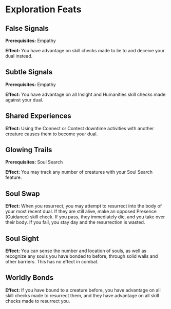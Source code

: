 # Exploration Feats

## False Signals

**Prerequisites:** Empathy

**Effect:** You have advantage on skill checks made to lie to and deceive your dual instead.

## Subtle Signals

**Prerequisites:** Empathy

**Effect:** You have advantage on all Insight and Humanities skill checks made against your dual.

## Shared Experiences

**Effect:** Using the Connect or Contest downtime activities with another creature causes them to become your dual.

## Glowing Trails

**Prerequisites:** Soul Search

**Effect:** You may track any number of creatures with your Soul Search feature.

## Soul Swap

**Effect:** When you resurrect, you may attempt to resurrect into the body of your most recent dual. If they are still alive, make an opposed Presence (Guidance) skill check. If you pass, they immediately die, and you take over their body. If you fail, you stay day and the resurrection is wasted.

## Soul Sight

**Effect:** You can sense the number and location of souls, as well as recognize any souls you have bonded to before, through solid walls and other barriers. This has no effect in combat.

## Worldly Bonds

**Effect:** If you have bound to a creature before, you have advantage on all skill checks made to resurrect them, and they have advantage on all skill checks made to resurrect you.

